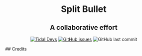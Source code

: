 <p align="center">
  <h1 align="center">Split Bullet</h1>
  <h2 align="center">A collaborative effort</h2>
  <p align="center">
    <a href="https://discord.gg/XDVCmQzUGW"><img alt="Tidal Devs" src="https://img.shields.io/discord/718264431817261077"></a>
<a href="https://github.com/Tidal-Members/SplitBullet/issues"><img alt="GitHub issues" src="https://img.shields.io/github/issues-raw/Tidal-Members/SplitBullet"></a>
  <img alt="GitHub last commit" src="https://img.shields.io/github/last-commit/Tidal-Members/SplitBullet">
  </p>
</p>
</p>
## Credits
<p>
  <a href="https://github.com/Tidal-Members/SplitBullet/CREDITS.md>See CREDITS.md for the credits.</a>
</p>
